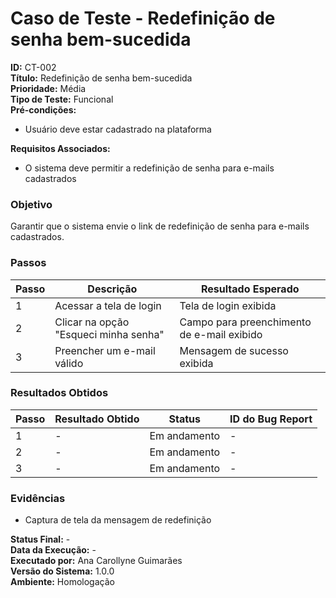 # Caso de Teste - Redefinição de senha bem-sucedida

**ID:** CT-002  
**Título:** Redefinição de senha bem-sucedida  
**Prioridade:** Média  
**Tipo de Teste:** Funcional  
**Pré-condições:**  
- Usuário deve estar cadastrado na plataforma  

**Requisitos Associados:**  
- O sistema deve permitir a redefinição de senha para e-mails cadastrados  

### Objetivo
Garantir que o sistema envie o link de redefinição de senha para e-mails cadastrados.

### Passos
| Passo | Descrição                             | Resultado Esperado                          |
|-------|---------------------------------------|---------------------------------------------|
| 1     | Acessar a tela de login               | Tela de login exibida                       |
| 2     | Clicar na opção "Esqueci minha senha" | Campo para preenchimento de e-mail exibido  |
| 3     | Preencher um e-mail válido            | Mensagem de sucesso exibida                 |

### Resultados Obtidos
| Passo | Resultado Obtido                           | Status       | ID do Bug Report  |
|-------|--------------------------------------------|--------------|-------------------|
| 1     | -                                          | Em andamento | -                 |
| 2     | -                                          | Em andamento | -                 |
| 3     | -                                          | Em andamento | -                 |

### Evidências
- Captura de tela da mensagem de redefinição

**Status Final:** -  
**Data da Execução:** -  
**Executado por:** Ana Carollyne Guimarães  
**Versão do Sistema:** 1.0.0  
**Ambiente:** Homologação  
